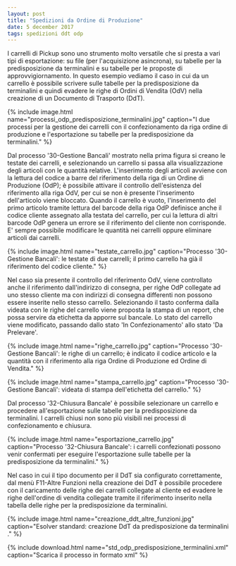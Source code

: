 ```yaml
---
layout: post
title: "Spedizioni da Ordine di Produzione"
date: 5 december 2017
tags: spedizioni ddt odp
---
```


I carrelli di Pickup sono uno strumento molto versatile che si presta a vari tipi di esportazione: su file (per l'acquisizione asincrona), su 
tabelle per la predisposizione da terminalini e su tabelle per le proposte di approvvigiornamento. In questo esempio vediamo il caso 
in cui da un carrello è possibile scrivere sulle tabelle per la predisposizione da terminalini e quindi evadere le righe
di Ordini di Vendita (OdV) nella creazione di un Documento di Trasporto (DdT).

{% include image.html name="processi_odp_predisposizione_terminalini.jpg" caption="I due processi per la gestione dei carrelli con il confezionamento 
da riga ordine di produzione e l'esportazione su tabelle per la predisposizione da terminalini." %}

Dal processo '30-Gestione Bancali' mostrato nella prima figura si creano le testate dei carrelli, e selezionando un carrello si passa
alla visualizzazione degli articoli con le quantità relative. L'inserimento degli articoli avviene con la lettura del codice a barre del riferimento
della riga di un Ordine di Produzione (OdP); è possibile attivare il controllo dell'esistenza del riferimento alla riga OdV, per cui se non è presente 
l'inserimento dell'articolo viene bloccato. Quando il carrello è vuoto, l'inserimento del primo articolo tramite lettura del barcode della riga OdP
definisce anche il codice cliente assegnato alla testata del carrello, per cui la lettura di altri barcode OdP genera un errore se il riferimento del cliente
non corrisponde. E' sempre possibile modificare le quantità nei carrelli oppure eliminare articoli dai carrelli.

{% include image.html name="testate_carrello.jpg" caption="Processo '30-Gestione Bancali': le testate di due carrelli; il primo carrello ha già
il riferimento del codice cliente." %}

Nel caso sia presente il controllo del riferimento OdV, viene controllato anche il riferimento dall'indirizzo di consegna, per righe OdP 
collegate ad uno stesso cliente ma con indirizzi di consegna differenti non possono essere inserite nello stesso carrello.
Selezionando il tasto conferma dalla videata con le righe del carrello viene proposta la stampa di un report, che possa servire da etichetta
da apporre sul bancale. Lo stato del carrello viene modificato, passando dallo stato 'In Confezionamento' allo stato 'Da Prelevare'.


{% include image.html name="righe_carrello.jpg" caption="Processo '30-Gestione Bancali': le righe di un carrello; è indicato il codice articolo e la quantità 
con il riferimento alla riga Ordine di Produzione ed Ordine di Vendita." %}

{% include image.html name="stampa_carrello.jpg" caption="Processo '30-Gestione Bancali': videata di stampa dell'etichetta del carrello." %}

Dal processo '32-Chiusura Bancale' è possibile selezionare un carrello e procedere all'esportazione sulle tabelle per la predisposizione da terminalini.
I carrelli chiusi non sono più visibili nei processi di confezionamento e chiusura.

{% include image.html name="esportazione_carrello.jpg" caption="Processo '32-Chiusura Bancale': i carrelli confezionati possono venir confermati
per eseguire l'esportazione sulle tabelle per la predisposizione da terminalini." %}

Nel caso in cui il tipo documento per il DdT sia configurato correttamente, dal menù F11-Altre Funzioni nella creazione dei DdT è possibile
procedere con il caricamento delle righe dei carrelli collegate al cliente ed evadere le righe dell'ordine di vendita collegate tramite il riferimento
inserito nella tabella delle righe per la predisposizione da terminalini.

{% include image.html name="creazione_ddt_altre_funzioni.jpg" caption="Esolver standard: creazione DdT da predisposizione da terminalini ." %}


{% include download.html name="std_odp_predisposizione_terminalini.xml" caption="Scarica il processo in formato xml" %}
